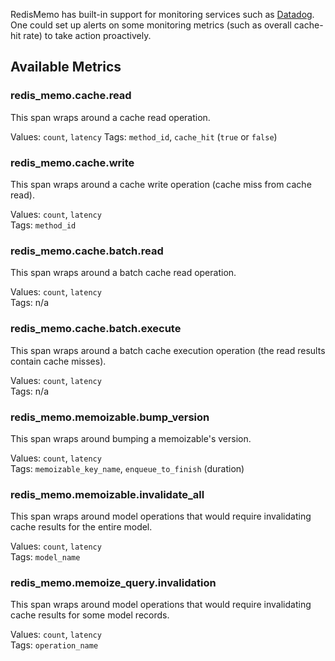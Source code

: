 RedisMemo has built-in support for monitoring services such as [Datadog](https://www.datadoghq.com/). One could set up alerts on some monitoring metrics (such as overall cache-hit rate) to take action proactively.

## Available Metrics
### redis_memo.cache.read
This span wraps around a cache read operation.

Values: `count`, `latency`
Tags: `method_id`, `cache_hit` (`true` or `false`)

### redis_memo.cache.write
This span wraps around a cache write operation (cache miss from cache read).

Values: `count`, `latency`  
Tags: `method_id`

### redis_memo.cache.batch.read
This span wraps around a batch cache read operation.

Values: `count`, `latency`  
Tags: n/a

### redis_memo.cache.batch.execute
This span wraps around a batch cache execution operation (the read results contain cache misses).

Values: `count`, `latency`  
Tags: n/a

### redis_memo.memoizable.bump_version
This span wraps around bumping a memoizable's version.

Values: `count`, `latency`  
Tags: `memoizable_key_name`, `enqueue_to_finish` (duration)

### redis_memo.memoizable.invalidate_all
This span wraps around model operations that would require invalidating cache results for the entire model.

Values: `count`, `latency`  
Tags: `model_name`

### redis_memo.memoize_query.invalidation
This span wraps around model operations that would require invalidating cache results for some model records.

Values: `count`, `latency`  
Tags: `operation_name`